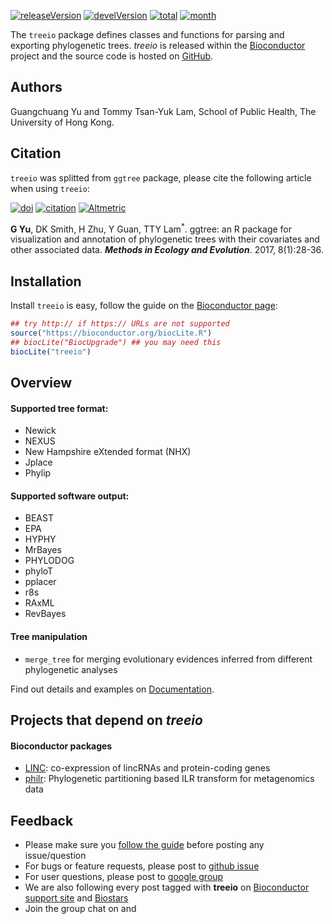 <!-- AddToAny BEGIN -->
<div class="a2a_kit a2a_kit_size_32 a2a_default_style">
<a class="a2a_dd" href="//www.addtoany.com/share"></a>
<a class="a2a_button_facebook"></a>
<a class="a2a_button_twitter"></a>
<a class="a2a_button_google_plus"></a>
<a class="a2a_button_pinterest"></a>
<a class="a2a_button_reddit"></a>
<a class="a2a_button_sina_weibo"></a>
<a class="a2a_button_wechat"></a>
<a class="a2a_button_douban"></a>
</div>
<script async src="//static.addtoany.com/menu/page.js"></script>
<!-- AddToAny END -->


<link rel="stylesheet" href="https://guangchuangyu.github.io/css/font-awesome.min.css">

[![releaseVersion](https://img.shields.io/badge/release%20version-0.99.9-blue.svg?style=flat)](https://bioconductor.org/packages/treeio)
[![develVersion](https://img.shields.io/badge/devel%20version-0.99.9-blue.svg?style=flat)](https://github.com/GuangchuangYu/treeio)
[![total](https://img.shields.io/badge/downloads-66/total-blue.svg?style=flat)](https://bioconductor.org/packages/stats/bioc/treeio)
[![month](https://img.shields.io/badge/downloads-33/month-blue.svg?style=flat)](https://bioconductor.org/packages/stats/bioc/treeio)



The `treeio` package defines classes and functions for parsing and
exporting phylogenetic trees.
*treeio* is released within the [Bioconductor](https://bioconductor.org/packages/treeio/) project and the source code is hosted on <a href="https://github.com/GuangchuangYu/treeio"><i class="fa fa-github fa-lg"></i> GitHub</a>.


## <i class="fa fa-user"></i> Authors

Guangchuang Yu and Tommy Tsan-Yuk Lam, School of Public Health, The University of Hong Kong.

## <i class="fa fa-book"></i> Citation

`treeio` was splitted from `ggtree` package, please cite the following article when using `treeio`:

[![doi](https://img.shields.io/badge/doi-10.1111/2041--210X.12628-blue.svg?style=flat)](http://dx.doi.org/10.1111/2041-210X.12628)
[![citation](https://img.shields.io/badge/cited%20by-7-blue.svg?style=flat)](https://scholar.google.com.hk/scholar?oi=bibs&hl=en&cites=7268358477862164627)
[![Altmetric](https://img.shields.io/badge/Altmetric-345-blue.svg?style=flat)](https://www.altmetric.com/details/10533079)

__G Yu__, DK Smith, H Zhu, Y Guan, TTY Lam<sup>\*</sup>. ggtree: an R package for visualization and annotation of phylogenetic trees with their covariates and other associated data. __*Methods in Ecology and Evolution*__. 2017, 8(1):28-36.

<!--
## <i class="fa fa-pencil"></i> Featured Articles

![](https://guangchuangyu.github.io/featured_img/ggtree/2015_peiyu_1-s2.0-S1567134815300721-gr1.jpg)

<i class="fa fa-hand-o-right"></i> Find out more on <i class="fa fa-pencil"></i> [Featured Articles](https://guangchuangyu.github.io/ggtree/featuredArticles/).

-->

## <i class="fa fa-download"></i> Installation

Install `treeio` is easy, follow the guide on the [Bioconductor page](https://bioconductor.org/packages/treeio/):

```r
## try http:// if https:// URLs are not supported
source("https://bioconductor.org/biocLite.R")
## biocLite("BiocUpgrade") ## you may need this
biocLite("treeio")
```

<!-- If you have problems when installing some of the dependent packages, please refer to the [ggtree-installation](https://github.com/GuangchuangYu/ggtree/wiki/ggtree-installation) wiki page.
-->

## <i class="fa fa-cogs"></i> Overview

#### <i class="fa fa-angle-double-right"></i> Supported tree format:


+ Newick
+ NEXUS
+ New Hampshire eXtended format (NHX)
+ Jplace
+ Phylip

#### <i class="fa fa-angle-double-right"></i> Supported software output:

+ BEAST
+ EPA
+ HYPHY
+ MrBayes
+ PHYLODOG
+ phyloT
+ pplacer
+ r8s
+ RAxML
+ RevBayes

#### <i class="fa fa-angle-double-right"></i> Tree manipulation

+ `merge_tree` for merging evolutionary evidences inferred from
  different phylogenetic analyses

<i class="fa fa-hand-o-right"></i> Find out details and examples on <i class="fa fa-book"></i> [Documentation](https://guangchuangyu.github.io/treeio/documentation/).




## <i class="fa fa-code-fork"></i> Projects that depend on _treeio_


#### <i class="fa fa-angle-double-right"></i> Bioconductor packages
+ [LINC](https://www.bioconductor.org/packages/LINC): co-expression of lincRNAs and protein-coding genes
+ [philr](https://www.bioconductor.org/packages/philr): Phylogenetic partitioning based ILR transform for metagenomics data


## <i class="fa fa-comments"></i> Feedback

<ul class="fa-ul">
	<li><i class="fa-li fa fa-hand-o-right"></i> Please make sure you <a href="https://guangchuangyu.github.io/2016/07/how-to-bug-author/">follow the guide</a> before posting any issue/question</li>
	<li><i class="fa-li fa fa-bug"></i> For bugs or feature requests, please post to <i class="fa fa-github-alt"></i> <a href="https://github.com/GuangchuangYu/treeio/issues">github issue</a></li>
	<li><i class="fa-li fa fa-question"></i>  For user questions, please post to <i class="fa fa-google"></i> <a href="https://groups.google.com/forum/#!forum/bioc-treeio">google group</a></li>
	<li><i class="fa-li fa fa-support"></i> We are also following every post tagged with <strong>treeio</strong> on <a href="https://support.bioconductor.org">Bioconductor support site</a> and <a href="https://www.biostars.org">Biostars</a></li>
	<li><i class="fa-li fa fa-commenting"></i> Join the group chat on <a href="https://twitter.com/hashtag/treeio"><i class="fa fa-twitter fa-lg"></i></a> and <a href="http://huati.weibo.com/k/treeio"><i class="fa fa-weibo fa-lg"></i></a></li>
</ul>


